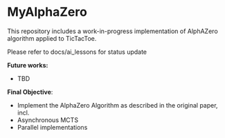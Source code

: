 # MyAlphaZero

This repository includes a work-in-progress implementation of AlphAZero algorithm applied to TicTacToe.

Please refer to docs/ai_lessons for status update

**Future works:**

* TBD


**Final Objective**:

* Implement the AlphaZero Algorithm as described in the original paper, incl.
 * Asynchronous MCTS
 * Parallel implementations